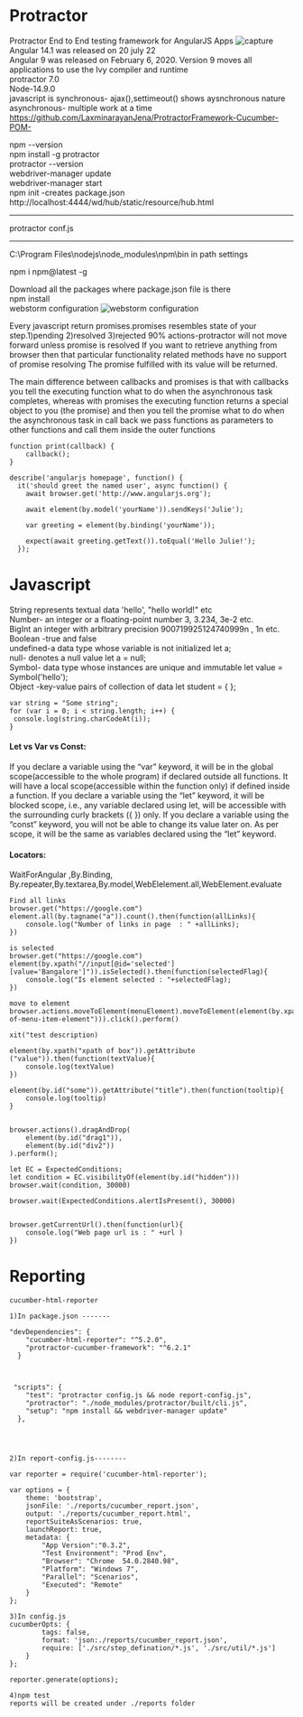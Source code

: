 # Protractor
Protractor End to End testing framework for AngularJS Apps
![capture](https://user-images.githubusercontent.com/24494133/42014358-8fe1d846-7abf-11e8-9dab-b225666e26d7.PNG) </br>
Angular 14.1  was released on 20 july 22 </br>
Angular 9 was released on February 6, 2020. Version 9 moves all applications to use the Ivy compiler and runtime </br>
protractor 7.0 </br>
Node-14.9.0 </br>
javascript is synchronous- ajax(),settimeout() shows aysnchronous nature </br>
asynchronous- multiple work at a time </br>
https://github.com/LaxminarayanJena/ProtractorFramework-Cucumber-POM-


npm --version <br>
npm install -g protractor <br>
protractor --version <br>
webdriver-manager update <br>
webdriver-manager start <br>
npm init -creates package.json </br>
http://localhost:4444/wd/hub/static/resource/hub.html <br>

---------------------------
protractor conf.js <br>


-----------------------
C:\Program Files\nodejs\node_modules\npm\bin    in path settings

npm i npm@latest -g </br>

Download all the packages where package.json file is there </br>
npm install</br>
webstorm configuration
![webstorm configuration](https://user-images.githubusercontent.com/24494133/52033465-0ea54d80-254b-11e9-8c68-64e462adf8c1.PNG)

Every javascript return promises.promises resembles state of your step.1)pending 2)resolved 3)rejected 90% actions-protractor will not move forward unless promise is resolved If you want to retrieve anything from browser then that particular functionality related methods have no support of promise resolving
The promise fulfilled with its value will be returned.

The main difference between callbacks and promises is that with callbacks you tell the executing function what to do when the asynchronous task completes, whereas with promises the executing function returns a special object to you (the promise) and then you tell the promise what to do when the asynchronous task 
in call back we pass functions as parameters to other functions and call them inside the outer functions  </br>
```
function print(callback) { 
    callback();
}
```
```
describe('angularjs homepage', function() {
  it('should greet the named user', async function() {
    await browser.get('http://www.angularjs.org');

    await element(by.model('yourName')).sendKeys('Julie');

    var greeting = element(by.binding('yourName'));

    expect(await greeting.getText()).toEqual('Hello Julie!');
  });
 ```
 
 
 # Javascript
String	represents textual data	'hello', "hello world!" etc </br>
Number-	an integer or a floating-point number	3, 3.234, 3e-2 etc. </br>
BigInt	an integer with arbitrary precision	900719925124740999n , 1n etc.</br>
Boolean	-true and false </br>
undefined-a data type whose variable is not initialized	let a; </br>
null-	denotes a null value	let a = null; </br>
Symbol-	data type whose instances are unique and immutable	let value = Symbol('hello'); </br>
Object	-key-value pairs of collection of data	let student = { }; </br>
 ```
var string = "Some string";
for (var i = 0; i < string.length; i++) {
  console.log(string.charCodeAt(i));
}
 ```
 
#### Let vs Var vs Const:</br>
If you declare a variable using the “var” keyword, it will be in the global scope(accessible to the whole program) if declared outside all functions. It will have a local scope(accessible within the function only) if defined inside a function. If you declare a variable using the “let” keyword, it will be blocked scope, i.e., any variable declared using let, will be accessible with the surrounding curly brackets ({ }) only. If you declare a variable using the “const” keyword, you will not be able to change its value later on. As per scope, it will be the same as variables declared using the “let” keyword.

#### Locators:</br>
WaitForAngular ,By.Binding, By.repeater,By.textarea,By.model,WebElelement.all,WebElement.evaluate

```
Find all links
browser.get("https://google.com")
element.all(by.tagname("a")).count().then(function(allLinks){
	console.log("Number of links in page  : " +allLinks);
})

is selected
browser.get("https://google.com")
element(by.xpath("//input[@id='selected'] [value='Bangalore']")).isSelected().then(function(selectedFlag){
	console.log("Is element selected : "+selectedFlag);
})

move to element
browser.actions.moveToElement(menuElement).moveToElement(element(by.xpath("xpath-of-menu-item-element"))).click().perform()

xit("test description)

element(by.xpath("xpath of box")).getAttribute ("value")).then(function(textValue){
	console.log(textValue)
})

element(by.id("some")).getAttribute("title").then(function(tooltip){
	console.log(tooltip)
}


browser.actions().dragAndDrop(
	element(by.id("drag1")),
	element(by.id("div2"))
).perform();

let EC = ExpectedConditions;
let condition = EC.visibilityOf(element(by.id("hidden")))
browser.wait(condition, 30000)

browser.wait(ExpectedConditions.alertIsPresent(), 30000)


browser.getCurrentUrl().then(function(url){
	console.log("Web page url is : " +url )
})
```
# Reporting
```
cucumber-html-reporter

1)In package.json -------

"devDependencies": {
    "cucumber-html-reporter": "^5.2.0",
    "protractor-cucumber-framework": "^6.2.1"
  }



 "scripts": {
    "test": "protractor config.js && node report-config.js",
    "protractor": "./node_modules/protractor/built/cli.js",
    "setup": "npm install && webdriver-manager update"
  },




2)In report-config.js--------

var reporter = require('cucumber-html-reporter');

var options = {
    theme: 'bootstrap',
    jsonFile: './reports/cucumber_report.json',
    output: './reports/cucumber_report.html',
    reportSuiteAsScenarios: true,
    launchReport: true,
    metadata: {
        "App Version":"0.3.2",
        "Test Environment": "Prod Env",
        "Browser": "Chrome  54.0.2840.98",
        "Platform": "Windows 7",
        "Parallel": "Scenarios",
        "Executed": "Remote"
    }
};

3)In config.js
cucumberOpts: {
        tags: false,
        format: 'json:./reports/cucumber_report.json',
        require: ['./src/step_defination/*.js', './src/util/*.js']
    }
};

reporter.generate(options);

4)npm test  
reports will be created under ./reports folder
```
